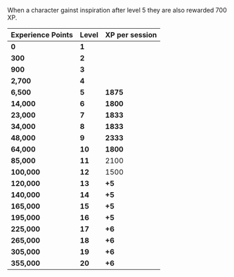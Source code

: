 When a character gainst inspiration after level 5 they are also rewarded 700 XP.

| **Experience Points** | **Level** | **XP per session** |
| --------------------------- | --------------- | ------------------------ |
| **0**                 | **1**     |                          |
| **300**               | **2**     |                          |
| **900**               | **3**     |                          |
| **2,700**             | **4**     |                          |
| **6,500**             | **5**     | **1875**           |
| **14,000**            | **6**     | **1800**           |
| **23,000**            | **7**     | **1833**           |
| **34,000**            | **8**     | **1833**           |
| **48,000**            | **9**     | **2333**           |
| **64,000**            | **10**    | **1800**           |
| **85,000**            | **11**    | 2100                     |
| **100,000**           | **12**    | 1500                     |
| **120,000**           | **13**    | **+5**             |
| **140,000**           | **14**    | **+5**             |
| **165,000**           | **15**    | **+5**             |
| **195,000**           | **16**    | **+5**             |
| **225,000**           | **17**    | **+6**             |
| **265,000**           | **18**    | **+6**             |
| **305,000**           | **19**    | **+6**             |
| **355,000**           | **20**    | **+6**             |

